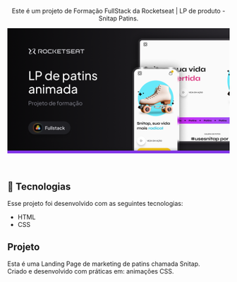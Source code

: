 <p align="center">
Este é um projeto de Formação FullStack da Rocketseat | LP de produto - Snitap Patins. 
</p>

<p align="center">
  <img alt="License" src="https://github.com/IsabelyMartiniano/snitap-patins/blob/main/lp-patins/assets/images/Thumbnail%20(3).png">
</p>

<br>

## 🚀 Tecnologias

Esse projeto foi desenvolvido com as seguintes tecnologias:

- HTML
- CSS

## Projeto
Esta é uma Landing Page de marketing de patins chamada Snitap.<br>
Criado e desenvolvido com práticas em: animações CSS.

